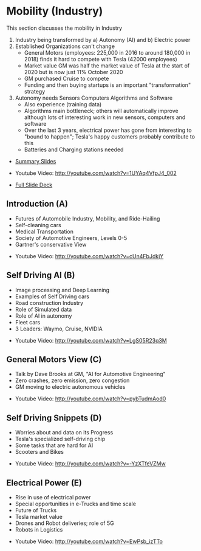 # Mobility (Industry)


This section discusses the mobility in Industry

1.  Industry being transformed by a) Autonomy (AI) and b) Electric power
2.  Established Organizations can't change
    -   General Motors (employees: 225,000 in 2016 to around 180,000
        in 2018) finds it hard to compete with Tesla (42000 employees)
    -   Market value GM was half the market value of Tesla at the start
        of 2020 but is now just 11% October 2020
    -   GM purchased Cruise to compete
    -   Funding and then buying startups is an important
        "transformation" strategy
3.  Autonomy needs Sensors Computers Algorithms and Software
    -   Also experience (training data)
    -   Algorithms main bottleneck; others will automatically improve
        although lots of interesting work in new sensors, computers and
        software
    -   Over the last 3 years, electrical power has gone from
        interesting to "bound to happen"; Tesla's happy customers
        probably contribute to this
    -   Batteries and Charging stations needed

* [Summary
Slides](https://drive.google.com/file/d/1_N3JwUz4Hj7YE_rmYPZRYdJUTbs7eDdw/view?usp=sharing)

* Youtube Video: <http://youtube.com/watch?v=1UYAq4VfpJ4_002>

* [Full Slide
Deck](https://docs.google.com/presentation/d/19yAgjNjsoSzPxEqn1Ghr9tG51EfGocuc6_JjOi_0Ijk/edit?usp=sharing)

## Introduction (A)

-   Futures of Automobile Industry, Mobility, and Ride-Hailing
-   Self-cleaning cars
-   Medical Transportation
-   Society of Automotive Engineers, Levels 0-5
-   Gartner's conservative View

* Youtube Video: <http://youtube.com/watch?v=cUn4FbJdkjY>

## Self Driving AI (B)

-   Image processing and Deep Learning
-   Examples of Self Driving cars
-   Road construction Industry
-   Role of Simulated data
-   Role of AI in autonomy
-   Fleet cars
-   3 Leaders: Waymo, Cruise, NVIDIA

* Youtube Video: <http://youtube.com/watch?v=LgS05R23q3M>

## General Motors View (C)

-   Talk by Dave Brooks at GM, "AI for Automotive Engineering"
-   Zero crashes, zero emission, zero congestion
-   GM moving to electric autonomous vehicles

* Youtube Video: <http://youtube.com/watch?v=pybTudmAod0>

## Self Driving Snippets (D)

-   Worries about and data on its Progress
-   Tesla's specialized self-driving chip
-   Some tasks that are hard for AI
-   Scooters and Bikes

* Youtube Video: <http://youtube.com/watch?v=-YzXTfeVZMw>

## Electrical Power (E)

-   Rise in use of electrical power
-   Special opportunities in e-Trucks and time scale
-   Future of Trucks
-   Tesla market value
-   Drones and Robot deliveries; role of 5G
-   Robots in Logistics

* Youtube Video: <http://youtube.com/watch?v=EwPsb_izTTo>

